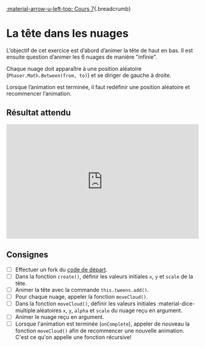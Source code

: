 [:material-arrow-u-left-top: Cours 7](../cours07.md){.breadcrumb}

# La tête dans les nuages

L’objectif de cet exercice est d’abord d’animer la tête de haut en bas.  Il est ensuite question d’animer les 6 nuages de manière "infinie".

Chaque nuage doit apparaître à une position aléatoire (`Phaser.Math.Between(from, to)`) et se diriger de gauche à droite.

Lorsque l’animation est terminée, il faut redéfinir une position aléatoire et recommencer l’animation.

## Résultat attendu

<iframe class="aspect-2-1" height="300" style="width: 100%;" scrolling="no" title="Tween - Exercice RÉSULTAT" src="https://codepen.io/tim-momo/embed/bGyyWLy?default-tab=result&theme-id=50173" frameborder="no" loading="lazy" allowtransparency="true" allowfullscreen="true">
  See the Pen <a href="https://codepen.io/tim-momo/pen/bGyyWLy">
  Tween - Exercice RÉSULTAT</a> by TIM Montmorency (<a href="https://codepen.io/tim-momo">@tim-momo</a>)
  on <a href="https://codepen.io">CodePen</a>.
</iframe>

## Consignes

- [ ] Effectuer un fork du [code de départ](https://codepen.io/tim-momo/pen/xxNNdop).
- [ ] Dans la fonction `create()`, définir les valeurs initiales `x`, `y` et `scale` de la tête.
- [ ] Animer la tête avec la commande `this.tweens.add()`.
- [ ] Pour chaque nuage, appeler la fonction `moveCloud()`.
- [ ] Dans la fonction `moveCloud()`, définir les valeurs initiales :material-dice-multiple:aléatoires `x`, `y`, `alpha` et `scale` du nuage reçu en argument.
- [ ] Animer le nuage reçu en argument.
- [ ] Lorsque l'animation est terminée (`onComplete`), appeler de nouveau la fonction `moveCloud()` afin de recommencer une nouvelle animation. C'est ce qu'on appelle une fonction récursive!
